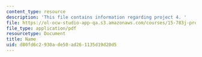 ```yaml
---
content_type: resource
description: 'This file contains information regarding project 4. '
file: https://ol-ocw-studio-app-qa.s3.amazonaws.com/courses/15-783j-product-design-and-development-spring-2006/d80fd6c2930ade50ad261135d19d20d5_smp_dgn_prjpro4.pdf
file_type: application/pdf
resourcetype: Document
title: Name
uid: d80fd6c2-930a-de50-ad26-1135d19d20d5
---
```

